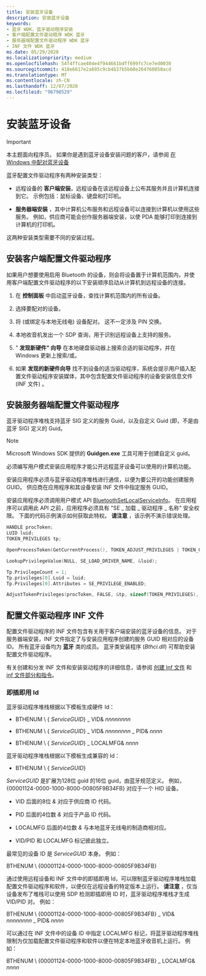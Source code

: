 ```yaml
---
title: 安装蓝牙设备
description: 安装蓝牙设备
keywords:
- 蓝牙 WDK，蓝牙驱动程序安装
- 客户端配置文件驱动程序 WDK 蓝牙
- 服务器端配置文件驱动程序 WDK 蓝牙
- INF 文件 WDK 蓝牙
ms.date: 05/29/2020
ms.localizationpriority: medium
ms.openlocfilehash: 54f4ffcae404e4f944661bdff699fc7ce7ed0030
ms.sourcegitcommit: 418e6617e2a695c9cb4b37b5b60e264760858acd
ms.translationtype: MT
ms.contentlocale: zh-CN
ms.lasthandoff: 12/07/2020
ms.locfileid: "96798529"
---
```

# <a name="installing-a-bluetooth-device"></a>安装蓝牙设备

> [!IMPORTANT]
> 本主题面向程序员。 如果你是遇到蓝牙设备安装问题的客户，请参阅 [在 Windows 中配对蓝牙设备](https://support.microsoft.com/help/15290/windows-connect-bluetooth-device)

蓝牙配置文件驱动程序有两种安装类型：

- 远程设备的 **客户端安装**，远程设备在该远程设备上公布其服务并且计算机连接到它。 示例包括：鼠标设备、键盘和打印机。

- **服务器端安装** ，其中计算机公布服务和远程设备可以连接到计算机以使用这些服务。 例如，供应商可能会创作服务器端安装，以使 PDA 能够打印到连接到计算机的打印机。

这两种安装类型需要不同的安装过程。

## <a name="installing-a-client-side-profile-driver"></a>安装客户端配置文件驱动程序

如果用户想要使用启用 Bluetooth 的设备，则会将设备置于计算机范围内，并使用客户端配置文件驱动程序的以下安装顺序启动从计算机到远程设备的连接。

1. 在 **控制面板** 中启动蓝牙设备，查找计算机范围内的所有设备。

2. 选择要配对的设备。

3. 将 (或绑定与本地无线电) 设备配对。 这不一定涉及 PIN 交换。

4. 本地收音机发出一个 SDP 查询，用于识别远程设备上支持的服务。

5. " **发现新硬件" 向导** 在本地硬盘驱动器上搜索合适的驱动程序，并在 Windows 更新上搜索/或。

6. 如果 **发现的新硬件向导** 找不到设备的适当驱动程序，系统会提示用户插入配置文件驱动程序安装媒体，其中包含配置文件驱动程序的设备安装信息文件 (INF 文件) 。

## <a name="installing-a-server-side-profile-driver"></a>安装服务器端配置文件驱动程序

蓝牙驱动程序堆栈支持蓝牙 SIG 定义的服务 Guid，以及自定义 Guid (即，不是由蓝牙 SIG) 定义的 Guid。

> [!NOTE]
> Microsoft Windows SDK 提供的 **Guidgen.exe** 工具可用于创建自定义 guid。

必须编写用户模式安装应用程序才能公开远程蓝牙设备可以使用的计算机功能。

安装应用程序必须与蓝牙驱动程序堆栈进行通信，以便为要公开的功能创建服务 GUID。 供应商在应用程序和其设备安装 INF 文件中指定服务 GUID。

安装应用程序必须调用用户模式 API [BluetoothSetLocalServiceInfo](/windows/win32/api/bluetoothapis/nf-bluetoothapis-bluetoothsetlocalserviceinfo)。 在应用程序可以调用此 API 之前，应用程序必须具有 "SE \_ 加载 \_ 驱动程序 \_ 名称" 安全权限。 下面的代码示例演示如何获取此特权。 **请注意** ，该示例不演示错误处理。

```cpp
HANDLE procToken;
LUID luid;
TOKEN_PRIVILEGES tp;

OpenProcessToken(GetCurrentProcess(), TOKEN_ADJUST_PRIVILEGES | TOKEN_QUERY, &procToken);

LookupPrivilegeValue(NULL, SE_LOAD_DRIVER_NAME, &luid);

Tp.PrivilegeCount = 1;
Tp.privileges[0].Luid = luid;
Tp.Privileges[0].Attributes = SE_PRIVILEGE_ENABLED;

AdjustTokenPrivileges(procToken, FALSE, &tp, sizeof(TOKEN_PRIVILEGES), (PTOKEN_PRIVILEGES) NULL, (PDWORD)NULL)
```

## <a name="profile-driver-inf-file"></a>配置文件驱动程序 INF 文件

配置文件驱动程序的 INF 文件包含有关用于客户端安装的蓝牙设备的信息。 对于服务器端安装，INF 文件指定了与安装应用程序创建的服务 GUID 相对应的设备 ID。 所有蓝牙设备均为 **蓝牙** 类的成员。 蓝牙类安装程序 (*Bthci.dll*) 可帮助安装配置文件驱动程序。

有关创建和分发 INF 文件和安装驱动程序的详细信息，请参阅 [创建 Inf 文件](../install/overview-of-inf-files.md) 和 [inf 文件部分和指令](../install/index.md)。

### <a name="plug-and-play-ids"></a>即插即用 Id

蓝牙驱动程序堆栈根据以下模板生成硬件 Id：

- BTHENUM \\ { *ServiceGUID*} \_ VID& *nnnnnnnn*

- BTHENUM \\ { *ServiceGUID*} \_ VID& *nnnnnnnn* \_ PID& *nnnn*

- BTHENUM \\ { *ServiceGUID*} \_ LOCALMFG& *nnnn*

蓝牙驱动程序堆栈根据以下模板生成兼容的 Id：

- BTHENUM \\ { *ServiceGUID*}

*ServiceGUID* 是扩展为128位 guid 的16位 guid，由蓝牙规范定义。 例如，{00001124-0000-1000-8000-00805F9B34FB} 对应于一个 HID 设备。

- VID 后面的8位 *&* 对应于供应商 ID 代码。

- PID 后面的4位数 *&* 对应于产品 ID 代码。

- LOCALMFG 后面的4位数 *&* 与本地蓝牙无线电的制造商相对应。

- VID/PID 和 LOCALMFG 标记彼此独立。

最常见的设备 ID 是 *ServiceGUID* 本身。 例如：

BTHENUM \\ {00001124-0000-1000-8000-00805F9B34FB}

通过使用远程设备和 INF 文件中的即插即用 Id，可以限制蓝牙驱动程序堆栈加载配置文件驱动程序和软件，以便仅在远程设备的特定版本上运行。 **请注意** ，仅当设备发布了堆栈可以使用 SDP 检测即插即用 ID 时，蓝牙驱动程序堆栈才生成 VID/PID 对。 例如：

BTHENUM \\ {00001124-0000-1000-8000-00805F9B34FB} \_ VID& *nnnnnnnn* \_ PID& *nnnn*

可以通过在 INF 文件中的设备 ID 中指定 LOCALMFG 标记，将蓝牙驱动程序堆栈限制为仅加载配置文件驱动程序和软件以便在特定本地蓝牙收音机上运行。 例如：

BTHENUM \\ {00001124-0000-1000-8000-00805F9B34FB} \_ LOCALMFG& *nnnn*
